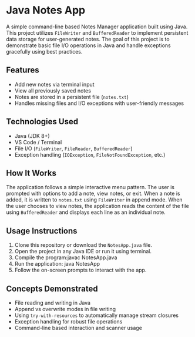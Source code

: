 # Java Notes App

A simple command-line based Notes Manager application built using Java. This project utilizes `FileWriter` and `BufferedReader` to implement persistent data storage for user-generated notes. The goal of this project is to demonstrate basic file I/O operations in Java and handle exceptions gracefully using best practices.

## Features

- Add new notes via terminal input
- View all previously saved notes
- Notes are stored in a persistent file (`notes.txt`)
- Handles missing files and I/O exceptions with user-friendly messages

## Technologies Used

- Java (JDK 8+)
- VS Code / Terminal
- File I/O (`FileWriter`, `FileReader`, `BufferedReader`)
- Exception handling (`IOException`, `FileNotFoundException`, etc.)

## How It Works

The application follows a simple interactive menu pattern. The user is prompted with options to add a note, view notes, or exit. When a note is added, it is written to `notes.txt` using `FileWriter` in append mode. When the user chooses to view notes, the application reads the content of the file using `BufferedReader` and displays each line as an individual note.

## Usage Instructions

1. Clone this repository or download the `NotesApp.java` file.
2. Open the project in any Java IDE or run it using terminal.
3. Compile the program:javac NotesApp.java
4. Run the application: java NotesApp
5. Follow the on-screen prompts to interact with the app.

## Concepts Demonstrated

- File reading and writing in Java
- Append vs overwrite modes in file writing
- Using `try-with-resources` to automatically manage stream closures
- Exception handling for robust file operations
- Command-line based interaction and scanner usage
